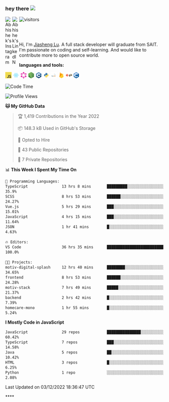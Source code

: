 ### hey there <img src="https://media.giphy.com/media/hvRJCLFzcasrR4ia7z/giphy.gif" width="25px">
<a href="https://www.instagram.com/jiashengluljs/">
  <img align="left" alt="Abhishek's Instagram" width="22px" src="https://raw.githubusercontent.com/hussainweb/hussainweb/main/icons/instagram.png" />
</a>
<a href="https://www.linkedin.com/in/jiashenglujob/">
  <img align="left" alt="Abhishek's LinkedIN" width="22px" src="https://raw.githubusercontent.com/peterthehan/peterthehan/master/assets/linkedin.svg" />
</a>

![visitors](https://visitor-badge.glitch.me/badge?page_id=jonsnowljs.visitor-badge&left_color=green&right_color=red)

<br />
<br />

Hi, I'm [Jiasheng Lu](https://jonsnowljs.github.io/portfolio/). A full stack developer will graduate from SAIT. I'm passionate on coding and self-learning. And would like to contribute more to open source world.

**languages and tools:**  

<code><img height="20" src="https://raw.githubusercontent.com/github/explore/80688e429a7d4ef2fca1e82350fe8e3517d3494d/topics/javascript/javascript.png"></code>
<code><img height="20" src="https://raw.githubusercontent.com/github/explore/80688e429a7d4ef2fca1e82350fe8e3517d3494d/topics/react/react.png"></code>
<code><img height="20" src="https://raw.githubusercontent.com/github/explore/5c058a388828bb5fde0bcafd4bc867b5bb3f26f3/topics/graphql/graphql.png"></code>
<code><img height="20" src="https://raw.githubusercontent.com/github/explore/80688e429a7d4ef2fca1e82350fe8e3517d3494d/topics/nodejs/nodejs.png"></code>
<code><img height="20" src="https://raw.githubusercontent.com/github/explore/80688e429a7d4ef2fca1e82350fe8e3517d3494d/topics/cpp/cpp.png"></code>
<code><img height="20" src="https://raw.githubusercontent.com/github/explore/80688e429a7d4ef2fca1e82350fe8e3517d3494d/topics/python/python.png"></code>
<code><img height="20" src="https://raw.githubusercontent.com/github/explore/80688e429a7d4ef2fca1e82350fe8e3517d3494d/topics/mysql/mysql.png"></code>
<code><img height="20" src="https://raw.githubusercontent.com/github/explore/80688e429a7d4ef2fca1e82350fe8e3517d3494d/topics/firebase/firebase.png"></code>
<code><img height="20" src="https://raw.githubusercontent.com/github/explore/80688e429a7d4ef2fca1e82350fe8e3517d3494d/topics/git/git.png"></code>
<code><img height="20" src="https://github.com/jonsnowljs/portfolio/blob/master/src/assets/img/skill/c.svg"></code>


<!--START_SECTION:waka-->
![Code Time](http://img.shields.io/badge/Code%20Time-1%2C191%20hrs%2019%20mins-blue)

![Profile Views](http://img.shields.io/badge/Profile%20Views-0-blue)

**🐱 My GitHub Data** 

> 🏆 1,419 Contributions in the Year 2022
 > 
> 📦 148.3 kB Used in GitHub's Storage 
 > 
> 💼 Opted to Hire
 > 
> 📜 43 Public Repositories 
 > 
> 🔑 7 Private Repositories  
 > 
📊 **This Week I Spent My Time On** 

```text
💬 Programming Languages: 
TypeScript               13 hrs 8 mins       █████████░░░░░░░░░░░░░░░░   35.9% 
SCSS                     8 hrs 53 mins       ██████░░░░░░░░░░░░░░░░░░░   24.27% 
Vue.js                   5 hrs 29 mins       ███░░░░░░░░░░░░░░░░░░░░░░   15.01% 
JavaScript               4 hrs 15 mins       ███░░░░░░░░░░░░░░░░░░░░░░   11.64% 
JSON                     1 hr 41 mins        █░░░░░░░░░░░░░░░░░░░░░░░░   4.63%

🔥 Editors: 
VS Code                  36 hrs 35 mins      █████████████████████████   100.0%

🐱‍💻 Projects: 
motiv-digital-splash     12 hrs 40 mins      ████████░░░░░░░░░░░░░░░░░   34.65% 
frontend                 8 hrs 53 mins       ██████░░░░░░░░░░░░░░░░░░░   24.28% 
motiv-stack              7 hrs 49 mins       █████░░░░░░░░░░░░░░░░░░░░   21.37% 
backend                  2 hrs 42 mins       █░░░░░░░░░░░░░░░░░░░░░░░░   7.39% 
homecare-mono            1 hr 55 mins        █░░░░░░░░░░░░░░░░░░░░░░░░   5.24%

```

**I Mostly Code in JavaScript** 

```text
JavaScript               29 repos            ███████████████░░░░░░░░░░   60.42% 
TypeScript               7 repos             ███░░░░░░░░░░░░░░░░░░░░░░   14.58% 
Java                     5 repos             ██░░░░░░░░░░░░░░░░░░░░░░░   10.42% 
HTML                     3 repos             █░░░░░░░░░░░░░░░░░░░░░░░░   6.25% 
Python                   1 repo              ░░░░░░░░░░░░░░░░░░░░░░░░░   2.08%

```



 Last Updated on 03/12/2022 18:36:47 UTC
<!--END_SECTION:waka-->****
